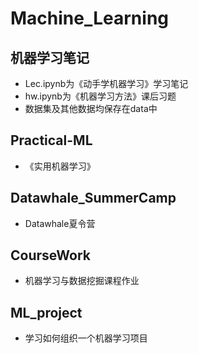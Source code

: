 # Machine_Learning
## 机器学习笔记
- Lec.ipynb为《动手学机器学习》学习笔记
- hw.ipynb为《机器学习方法》课后习题
- 数据集及其他数据均保存在data中

## Practical-ML
- 《实用机器学习》

## Datawhale_SummerCamp
- Datawhale夏令营

## CourseWork
- 机器学习与数据挖掘课程作业

## ML_project
- 学习如何组织一个机器学习项目